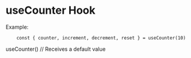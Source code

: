 # useCounter Hook


Example:
```
    const { counter, increment, decrement, reset } = useCounter(10)
```

useCounter() // Receives a default value